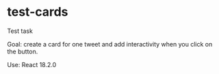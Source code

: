 # test-cards
Test task

Goal: create a card for one tweet and add interactivity when you click on the
button.

Use: React 18.2.0